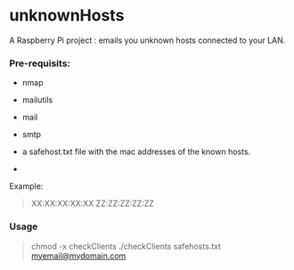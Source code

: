 unknownHosts
============

A Raspberry Pi project : emails you unknown hosts connected to your LAN.

### Pre-requisits:

* nmap

* mailutils

* mail

* smtp

* a safehost.txt file with the mac addresses of the known hosts.
* 
Example:
> XX:XX:XX:XX:XX
> ZZ:ZZ:ZZ:ZZ:ZZ

### Usage
>chmod -x checkClients
>./checkClients safehosts.txt myemail@mydomain.com


